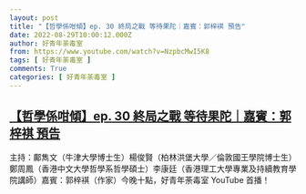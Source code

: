 ```yaml
---
layout: post
title: "【哲學係咁傾】ep. 30 終局之戰 等待果陀｜嘉賓：郭梓褀 預告"
date: 2022-08-29T10:00:12.000Z
author: 好青年荼毒室
from: https://www.youtube.com/watch?v=NzpbcMwI5K8
tags: [ 好青年荼毒室 ]
comments: True
categories: [ 好青年荼毒室 ]
---
```

<!--1661767212000-->
[【哲學係咁傾】ep. 30 終局之戰 等待果陀｜嘉賓：郭梓褀 預告](https://www.youtube.com/watch?v=NzpbcMwI5K8)
------

<div>
主持：鄺雋文（牛津大學博士生）楊俊賢（柏林洪堡大學／倫敦國王學院博士生）鄭周鳳（香港中文大學哲學系哲學碩士）李康廷（香港理工大學專業及持續教育學院講師）嘉賓：郭梓褀（作家）今晚十點，好青年荼毒室 YouTube 首播！
</div>
